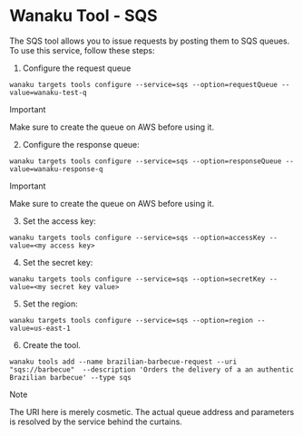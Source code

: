 # Wanaku Tool - SQS

The SQS tool allows you to issue requests by posting them to SQS queues. To use this service, follow these steps:

1. Configure the request queue

```shell
wanaku targets tools configure --service=sqs --option=requestQueue --value=wanaku-test-q
```

> [!IMPORTANT]
> Make sure to create the queue on AWS before using it.

2. Configure the response queue:

```shell
wanaku targets tools configure --service=sqs --option=responseQueue --value=wanaku-response-q
```

> [!IMPORTANT]
> Make sure to create the queue on AWS before using it.

3. Set the access key:

```shell
wanaku targets tools configure --service=sqs --option=accessKey --value=<my access key>
```

4. Set the secret key:

```shell
wanaku targets tools configure --service=sqs --option=secretKey --value=<my secret key value>
```

5. Set the region: 

```shell
wanaku targets tools configure --service=sqs --option=region --value=us-east-1
```

6. Create the tool.

```shell
wanaku tools add --name brazilian-barbecue-request --uri "sqs://barbecue"  --description 'Orders the delivery of a an authentic Brazilian barbecue' --type sqs
```

> [!NOTE]
> The URI here is merely cosmetic. The actual queue address and parameters is resolved by the service behind the curtains.

